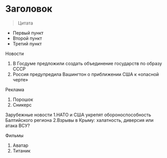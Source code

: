 # **З**а**г**о**л**о**в**о**к**

>Цитата

- Первый пункт
- Второй пункт
- Третий пункт

Новости
1. В Госдуме предложили создать объединение государств по образу СССР
2. Россия предупредила Вашингтон о приближении США к «опасной черте»

Реклама
1. Порошок
2. Сникерс

Зарубежные новости
1.НАТО и США укрепят обороноспособность Балтийского региона
2.Взрывы в Крыму: халатность, диверсия или атака ВСУ?

Фильмы
1. Аватар
2. Титаник
